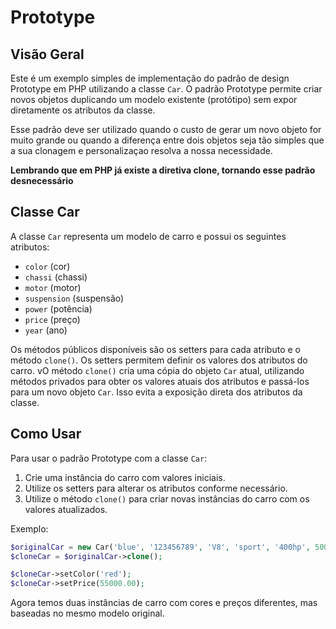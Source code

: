 # Prototype

## Visão Geral

Este é um exemplo simples de implementação do padrão de design Prototype em PHP utilizando a classe `Car`. O padrão Prototype permite criar novos objetos duplicando um modelo existente (protótipo) sem expor diretamente os atributos da classe.

Esse padrão deve ser utilizado quando o custo de gerar um novo objeto for muito grande ou quando a diferença entre dois objetos seja tão simples que a sua clonagem e personalizaçao resolva a nossa necessidade. 

**Lembrando que em PHP já existe a diretiva clone, tornando esse padrão desnecessário**

## Classe Car

A classe `Car` representa um modelo de carro e possui os seguintes atributos:
- `color` (cor)
- `chassi` (chassi)
- `motor` (motor)
- `suspension` (suspensão)
- `power` (potência)
- `price` (preço)
- `year` (ano)

Os métodos públicos disponíveis são os setters para cada atributo e o método `clone()`.
Os setters permitem definir os valores dos atributos do carro.
vO método `clone()` cria uma cópia do objeto `Car` atual, utilizando métodos privados para obter os valores atuais dos atributos e passá-los para um novo objeto `Car`. Isso evita a exposição direta dos atributos da classe.

## Como Usar

Para usar o padrão Prototype com a classe `Car`:
1. Crie uma instância do carro com valores iniciais.
2. Utilize os setters para alterar os atributos conforme necessário.
3. Utilize o método `clone()` para criar novas instâncias do carro com os valores atualizados.

Exemplo:

```php
$originalCar = new Car('blue', '123456789', 'V8', 'sport', '400hp', 50000.00, 2023);
$cloneCar = $originalCar->clone();

$cloneCar->setColor('red');
$cloneCar->setPrice(55000.00);
````

Agora temos duas instâncias de carro com cores e preços diferentes, mas baseadas no mesmo modelo original.
